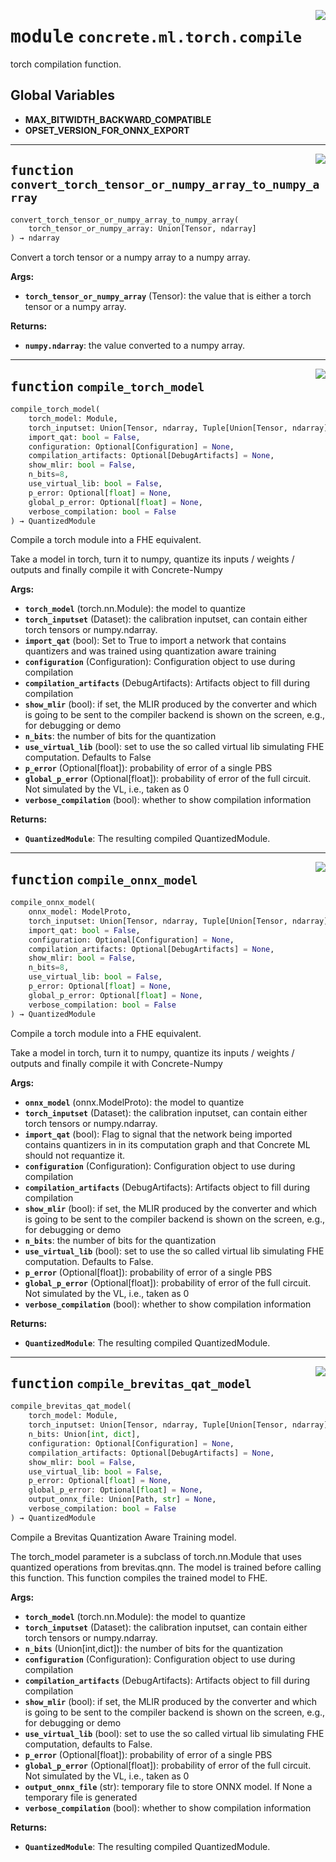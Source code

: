 <!-- markdownlint-disable -->

<a href="https://github.com/zama-ai/concrete-ml-internal/tree/main/src/concrete/ml/torch/compile.py#L0"><img align="right" style="float:right;" src="https://img.shields.io/badge/-source-cccccc?style=flat-square"></a>

# <kbd>module</kbd> `concrete.ml.torch.compile`

torch compilation function.

## **Global Variables**

- **MAX_BITWIDTH_BACKWARD_COMPATIBLE**
- **OPSET_VERSION_FOR_ONNX_EXPORT**

______________________________________________________________________

<a href="https://github.com/zama-ai/concrete-ml-internal/tree/main/src/concrete/ml/torch/compile.py#L25"><img align="right" style="float:right;" src="https://img.shields.io/badge/-source-cccccc?style=flat-square"></a>

## <kbd>function</kbd> `convert_torch_tensor_or_numpy_array_to_numpy_array`

```python
convert_torch_tensor_or_numpy_array_to_numpy_array(
    torch_tensor_or_numpy_array: Union[Tensor, ndarray]
) → ndarray
```

Convert a torch tensor or a numpy array to a numpy array.

**Args:**

- <b>`torch_tensor_or_numpy_array`</b> (Tensor):  the value that is either  a torch tensor or a numpy array.

**Returns:**

- <b>`numpy.ndarray`</b>:  the value converted to a numpy array.

______________________________________________________________________

<a href="https://github.com/zama-ai/concrete-ml-internal/tree/main/src/concrete/ml/torch/compile.py#L135"><img align="right" style="float:right;" src="https://img.shields.io/badge/-source-cccccc?style=flat-square"></a>

## <kbd>function</kbd> `compile_torch_model`

```python
compile_torch_model(
    torch_model: Module,
    torch_inputset: Union[Tensor, ndarray, Tuple[Union[Tensor, ndarray], ]],
    import_qat: bool = False,
    configuration: Optional[Configuration] = None,
    compilation_artifacts: Optional[DebugArtifacts] = None,
    show_mlir: bool = False,
    n_bits=8,
    use_virtual_lib: bool = False,
    p_error: Optional[float] = None,
    global_p_error: Optional[float] = None,
    verbose_compilation: bool = False
) → QuantizedModule
```

Compile a torch module into a FHE equivalent.

Take a model in torch, turn it to numpy, quantize its inputs / weights / outputs and finally compile it with Concrete-Numpy

**Args:**

- <b>`torch_model`</b> (torch.nn.Module):  the model to quantize
- <b>`torch_inputset`</b> (Dataset):  the calibration inputset, can contain either torch  tensors or numpy.ndarray.
- <b>`import_qat`</b> (bool):  Set to True to import a network that contains quantizers and was  trained using quantization aware training
- <b>`configuration`</b> (Configuration):  Configuration object to use  during compilation
- <b>`compilation_artifacts`</b> (DebugArtifacts):  Artifacts object to fill  during compilation
- <b>`show_mlir`</b> (bool):  if set, the MLIR produced by the converter and which is going  to be sent to the compiler backend is shown on the screen, e.g., for debugging or demo
- <b>`n_bits`</b>:  the number of bits for the quantization
- <b>`use_virtual_lib`</b> (bool):  set to use the so called virtual lib simulating FHE computation.  Defaults to False
- <b>`p_error`</b> (Optional\[float\]):  probability of error of a single PBS
- <b>`global_p_error`</b> (Optional\[float\]):  probability of error of the full circuit. Not simulated  by the VL, i.e., taken as 0
- <b>`verbose_compilation`</b> (bool):  whether to show compilation information

**Returns:**

- <b>`QuantizedModule`</b>:  The resulting compiled QuantizedModule.

______________________________________________________________________

<a href="https://github.com/zama-ai/concrete-ml-internal/tree/main/src/concrete/ml/torch/compile.py#L192"><img align="right" style="float:right;" src="https://img.shields.io/badge/-source-cccccc?style=flat-square"></a>

## <kbd>function</kbd> `compile_onnx_model`

```python
compile_onnx_model(
    onnx_model: ModelProto,
    torch_inputset: Union[Tensor, ndarray, Tuple[Union[Tensor, ndarray], ]],
    import_qat: bool = False,
    configuration: Optional[Configuration] = None,
    compilation_artifacts: Optional[DebugArtifacts] = None,
    show_mlir: bool = False,
    n_bits=8,
    use_virtual_lib: bool = False,
    p_error: Optional[float] = None,
    global_p_error: Optional[float] = None,
    verbose_compilation: bool = False
) → QuantizedModule
```

Compile a torch module into a FHE equivalent.

Take a model in torch, turn it to numpy, quantize its inputs / weights / outputs and finally compile it with Concrete-Numpy

**Args:**

- <b>`onnx_model`</b> (onnx.ModelProto):  the model to quantize
- <b>`torch_inputset`</b> (Dataset):  the calibration inputset, can contain either torch  tensors or numpy.ndarray.
- <b>`import_qat`</b> (bool):  Flag to signal that the network being imported contains quantizers in  in its computation graph and that Concrete ML should not requantize it.
- <b>`configuration`</b> (Configuration):  Configuration object to use  during compilation
- <b>`compilation_artifacts`</b> (DebugArtifacts):  Artifacts object to fill  during compilation
- <b>`show_mlir`</b> (bool):  if set, the MLIR produced by the converter and which is going  to be sent to the compiler backend is shown on the screen, e.g., for debugging or demo
- <b>`n_bits`</b>:  the number of bits for the quantization
- <b>`use_virtual_lib`</b> (bool):  set to use the so called virtual lib simulating FHE computation.  Defaults to False.
- <b>`p_error`</b> (Optional\[float\]):  probability of error of a single PBS
- <b>`global_p_error`</b> (Optional\[float\]):  probability of error of the full circuit. Not simulated  by the VL, i.e., taken as 0
- <b>`verbose_compilation`</b> (bool):  whether to show compilation information

**Returns:**

- <b>`QuantizedModule`</b>:  The resulting compiled QuantizedModule.

______________________________________________________________________

<a href="https://github.com/zama-ai/concrete-ml-internal/tree/main/src/concrete/ml/torch/compile.py#L257"><img align="right" style="float:right;" src="https://img.shields.io/badge/-source-cccccc?style=flat-square"></a>

## <kbd>function</kbd> `compile_brevitas_qat_model`

```python
compile_brevitas_qat_model(
    torch_model: Module,
    torch_inputset: Union[Tensor, ndarray, Tuple[Union[Tensor, ndarray], ]],
    n_bits: Union[int, dict],
    configuration: Optional[Configuration] = None,
    compilation_artifacts: Optional[DebugArtifacts] = None,
    show_mlir: bool = False,
    use_virtual_lib: bool = False,
    p_error: Optional[float] = None,
    global_p_error: Optional[float] = None,
    output_onnx_file: Union[Path, str] = None,
    verbose_compilation: bool = False
) → QuantizedModule
```

Compile a Brevitas Quantization Aware Training model.

The torch_model parameter is a subclass of torch.nn.Module that uses quantized operations from brevitas.qnn. The model is trained before calling this function. This function compiles the trained model to FHE.

**Args:**

- <b>`torch_model`</b> (torch.nn.Module):  the model to quantize
- <b>`torch_inputset`</b> (Dataset):  the calibration inputset, can contain either torch  tensors or numpy.ndarray.
- <b>`n_bits`</b> (Union\[int,dict\]):  the number of bits for the quantization
- <b>`configuration`</b> (Configuration):  Configuration object to use  during compilation
- <b>`compilation_artifacts`</b> (DebugArtifacts):  Artifacts object to fill  during compilation
- <b>`show_mlir`</b> (bool):  if set, the MLIR produced by the converter and which is going  to be sent to the compiler backend is shown on the screen, e.g., for debugging or demo
- <b>`use_virtual_lib`</b> (bool):  set to use the so called virtual lib simulating FHE computation,  defaults to False.
- <b>`p_error`</b> (Optional\[float\]):  probability of error of a single PBS
- <b>`global_p_error`</b> (Optional\[float\]):  probability of error of the full circuit. Not simulated  by the VL, i.e., taken as 0
- <b>`output_onnx_file`</b> (str):  temporary file to store ONNX model. If None a temporary file  is generated
- <b>`verbose_compilation`</b> (bool):  whether to show compilation information

**Returns:**

- <b>`QuantizedModule`</b>:  The resulting compiled QuantizedModule.
